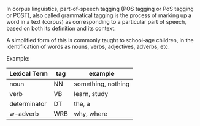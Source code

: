 
In corpus linguistics, part-of-speech tagging (POS tagging or PoS tagging or POST), also called grammatical tagging is the process of marking up a word in a text (corpus) as corresponding to a particular part of speech, based on both its definition and its context. 

A simplified form of this is commonly taught to school-age children, in the identification of words as nouns, verbs, adjectives, adverbs, etc.

Example:

| Lexical Term | tag | example |
| ---- | ---- | ---- |
| noun | NN | something, nothing |
| verb | VB | learn, study |
| determinator | DT | the, a |
| w-adverb | WRB | why, where |

